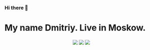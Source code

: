 ### Hi there 👋
<div>
<h1>
My name Dmitriy. Live in Moskow.
</h1>
<h3 I'm junior developer</h3>
<p align="center">
      <img src ="https://img.shields.io/badge/вконтакте-%232E87FB.svg?&style=for-the-badge&logo=vk&logoColor=white">
       <img src ="https://img.shields.io/badge/Telegram-2CA5E0?style=for-the-badge&logo=telegram&logoColor=white">
       <img src ="https://img.shields.io/badge/WhatsApp-25D366?style=for-the-badge&logo=whatsapp&logoColor=white">
      </p>
</div>

<!--
**Chert166/Chert166** is a ✨ _special_ ✨ repository because its `README.md` (this file) appears on your GitHub profile.

Here are some ideas to get you started:

- 🔭 I’m currently working on ...
- 🌱 I’m currently learning ...
- 👯 I’m looking to collaborate on ...
- 🤔 I’m looking for help with ...
- 💬 Ask me about ...
- 📫 How to reach me: ...
- 😄 Pronouns: ...
- ⚡ Fun fact: ...
-->
